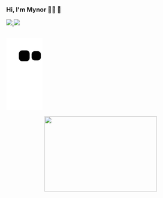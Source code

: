 ### Hi, I'm Mynor 🦖🦈 🦈 

<div>
  <a href="https://github.com/MynorSaban1906">
  <img height="180em" src="https://github-readme-stats.vercel.app/api?username=MynorSaban1906&show_icons=true&theme=dark&include_all_commits=true&count_private=true"/>
  <img height="1800em" src="https://github-readme-stats.vercel.app/api/top-langs/?username=MynorSaban1906&layout=compact&langs_count=7&theme=dark"/>
   
</div>
  
  
   ##
 

 
  ![Snake animation](https://github.com/rafaballerini/rafaballerini/blob/output/github-contribution-grid-snake.svg)
  <div align="center"><img  src="https://i.imgur.com/fzvjgG6h.jpg" width="300" height="200"> </div>
</div>
   

